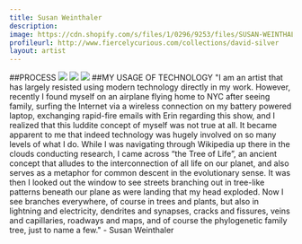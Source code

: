 ```yaml
---
title: Susan Weinthaler
description: 
image: https://cdn.shopify.com/s/files/1/0296/9253/files/SUSAN-WEINTHALER-PROCESS-MAIN.jpg?873580998709554944
profileurl: http://www.fiercelycurious.com/collections/david-silver
layout: artist
---
```

##PROCESS
![](https://cdn.shopify.com/s/files/1/0296/9253/files/SUSAN-WEINTHALER-PROCESS-1.jpg?13615407881001651761)
![](https://cdn.shopify.com/s/files/1/0296/9253/files/SUSAN-WEINTHALER-PROCESS-3.jpg?13615407881001651761)
![](https://cdn.shopify.com/s/files/1/0296/9253/files/SUSAN-WEINTHALER-PROCESS-2.jpg?13615407881001651761)
##MY USAGE OF TECHNOLOGY
"I am an artist that has largely resisted using modern technology directly in my work. However, recently I found myself on an airplane flying home to NYC after seeing family, surfing the Internet via a wireless connection on my battery powered laptop, exchanging rapid-fire emails with Erin regarding this show, and I realized that this luddite concept of myself was not true at all. It became apparent to me that indeed technology was hugely involved on so many levels of what I do. While I was navigating through Wikipedia up there in the clouds conducting research, I came across “the Tree of Life”, an ancient concept that alludes to the interconnection of all life on our planet, and also serves as a metaphor for common descent in the evolutionary sense. It was then I looked out the window to see streets branching out in tree-like patterns beneath our plane as were landing that my head exploded. Now I see branches everywhere, of course in trees and plants, but also in lightning and electricity, dendrites and synapses, cracks and fissures, veins and capillaries, roadways and maps, and of course the phylogenetic family tree, just to name a few." - Susan Weinthaler
